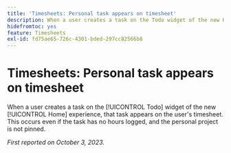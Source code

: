 ```yaml
---
title: 'Timesheets: Personal task appears on timesheet'
description: When a user creates a task on the Todo widget of the new Home experience, that task appears on the user's timesheet. This occurs even if the task has no hours logged, and the personal project is not pinned.
hidefromtoc: yes
feature: Timesheets
exl-id: fd75ae65-726c-4301-bded-297cc82566b8
---
```

# Timesheets: Personal task appears on timesheet

When a user creates a task on the [!UICONTROL Todo] widget of the new [!UICONTROL Home] experience, that task appears on the user's timesheet. This occurs even if the task has no hours logged, and the personal project is not pinned.

_First reported on October 3, 2023._
